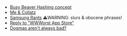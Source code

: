 - [Busy Beaver Hashing concept](Busy_Hash.md)
- [Me & Collatz](Collatz.md)
- [Samsung Rants](Samsung-rants.md) ⚠️WARNING: slurs & obscene phrases!
- [Reply to "WWWorst App Store"](re_twwwas.md)
- [Dogmas aren't always bad?](dogma_non-sentient.md)

